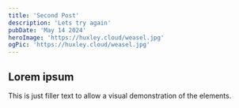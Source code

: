 ```yaml
---
title: 'Second Post'
description: 'Lets try again'
pubDate: 'May 14 2024'
heroImage: 'https://huxley.cloud/weasel.jpg'
ogPic: 'https://huxley.cloud/weasel.jpg'
---
```

## Lorem ipsum
This is just filler text to allow a visual demonstration of the elements.
